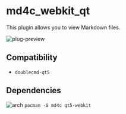md4c_webkit_qt
========
This plugin allows you to view Markdown files.

![plug-preview](https://i.imgur.com/wnWk75w.png)

## Compatibility
- `doublecmd-qt5`

## Dependencies
![arch](https://wiki.archlinux.org/favicon.ico) `pacman -S md4c qt5-webkit`
